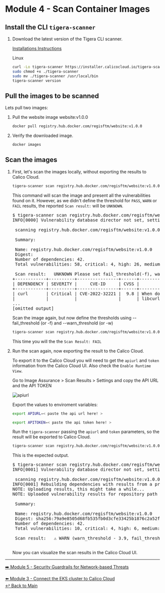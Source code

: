 # Module 4 - Scan Container Images

## Install the CLI `tigera-scanner` 

1. Download the latest version of the Tigera CLI scanner.

   [Installations Instructions](https://docs.calicocloud.io/image-assurance/scan-image-registries#start-the-cli-scanner)

   Linux
   
   ```bash
   curl -Lo tigera-scanner https://installer.calicocloud.io/tigera-scanner/v3.16.1-11/image-assurance-scanner-cli-linux-amd64
   sudo chmod +x ./tigera-scanner
   sudo mv ./tigera-scanner /usr/local/bin
   tigera-scanner version
   ```

## Pull the images to be scanned

Lets pull two images:

1. Pull the website image website:v1.0.0

   ```bash
   docker pull registry.hub.docker.com/regisftm/website:v1.0.0
   ```

2. Verify the downloaded image.

   ```bash
   docker images
   ```

## Scan the images

1. First, let's scan the images locally, without exporting the results to Calico Cloud.

   ```bash
   tigera-scanner scan registry.hub.docker.com/regisftm/website:v1.0.0 | more
   ```
   
   This command will scan the image and present all the vulnerabilities found on it. However, as we didn't define the threshold for `PASS`, `WARN` or `FAIL` results, the reported `Scan result:` will be `UNKNOWN`.

   <pre>
   $ tigera-scanner scan registry.hub.docker.com/regisftm/website:v1.0.0 | more
   INFO[0000] Vulnerability database director not set, setting it to the cache default direct /home/ec2-user/.cache. 
   
    scanning registry.hub.docker.com/regisftm/website:v1.0.0... 
   
    Summary: 
   
    Name: registry.hub.docker.com/regisftm/website:v1.0.0
    Digest: 
    Number of dependencies: 42.
    Total vulnerabilities: 58, critical: 4, high: 26, medium: 26, low: 2, N/A: 0 
   
    Scan result:   UNKNOWN Please set fail_threshold(-f), warn_threshold(-w) for a scan result. 
   +------------+----------+----------------+------+--------------------------------+----------------------+------------------------------------------------------------------------------------------+
   | DEPENDENCY | SEVERITY |     CVE-ID     | CVSS |          DESCRIPTION           |      FIX RESULT      |                                        REFERENCES                                        |
   +------------+----------+----------------+------+--------------------------------+----------------------+------------------------------------------------------------------------------------------+
   | curl       | Critical | CVE-2022-32221 |  9.8 | When doing HTTP(S) transfers,  | fixed in [7.83.1-r4] | https://hackerone.com/reports/   1704017                                                 |
   |            |          |                |      | libcurl might erroneously      |                      |       
   ...
   [omitted output]
   </pre>

   Scan the image again, but now define the thresholds using --fail_threshold (or -f) and --warn_threshold (or -w)

   ```bash
   tigera-scanner scan registry.hub.docker.com/regisftm/website:v1.0.0 -f 7.9 -w 3.9 | more
   ```
   
   This time you will the the `Scan Result: FAIL`

2. Run the scan again, now exporting the result to the Calico Cloud.

   To export it to the Calico Cloud you will need to get the `apiurl` and `token` information from the Calico Cloud UI. Also check the `Enable Runtime View`.

   Go to Image Assurance > Scan Results > Settings  and copy the API URL and the API TOKEN
   
   ![apiurl](https://user-images.githubusercontent.com/104035488/207679431-02b5a56c-ca10-4fb6-b147-e881bf631cb7.gif)

   Export the values to enviroment variables:

   ```bash
   export APIURL=< paste the api url here! >
   ```

   ```bash
   export APITOKEN=< paste the api token here! >
   ```

   Run the `tigera-scanner` passing the `apiurl` and `token` parameters, so the result will be exported to Calico Cloud.

   ```bash
   tigera-scanner scan registry.hub.docker.com/regisftm/website:v1.0.0 --apiurl $APIURL --token $APITOKEN
   ```

   This is the expected output. 

   <pre>
   $ tigera-scanner scan registry.hub.docker.com/regisftm/website:v1.0.0 --apiurl $APIURL --token $APITOKEN
   INFO[0001] Vulnerability database director not set, setting it to the cache default direct /home/ec2-user/.cache. 
   
    scanning registry.hub.docker.com/regisftm/website:v1.0.0... 
   INFO[0001] Rebuilding dependencies with results from a previous scan of the image. 
   NOTE: Uploading results, this might take a while...
   NOTE: Uploaded vulnerability results for repository path / digest registry.hub.docker.com/regisftm/website:v1.0.   0@sha256:79a9e8505d68fb535fb0d3cfe33425b1876c2a52fb7d180d5f5de86ec2cdd557
   
    Summary: 
   
    Name: registry.hub.docker.com/regisftm/website:v1.0.0
    Digest: sha256:79a9e8505d68fb535fb0d3cfe33425b1876c2a52fb7d180d5f5de86ec2cdd557
    Number of dependencies: 42.
    Total vulnerabilities: 10, critical: 4, high: 6, medium: 0, low: 0, N/A: 0 
   
    Scan result:   ⚠ WARN (warn_threshold - 3.9, fail_threshold - 7.9, Using thresholds from Calico Cloud)  
    </pre>

     Now you can visualize the scan results in the Calico Cloud UI.

--- 

[:arrow_right: Module 5 - Security Guardrails for Network-based Threats](/modules/module-5-security-guardrails.md) <br>

[:arrow_left: Module 3 - Connect the EKS cluster to Calico Cloud](/modules/module-3-connect-calicocloud.md)  
[:leftwards_arrow_with_hook: Back to Main](/README.md)  
